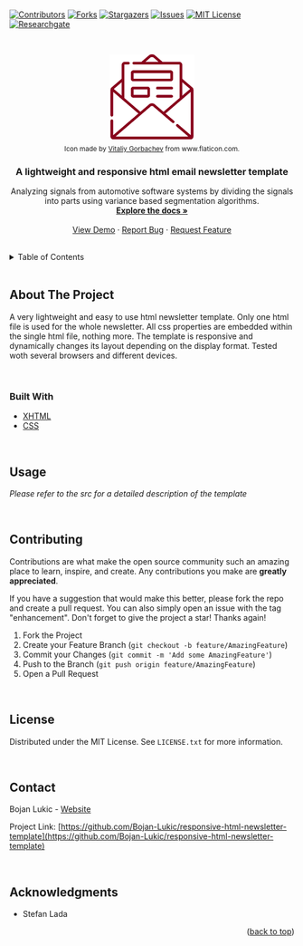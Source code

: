 <div id="top"></div>

<br />

<!-- PROJECT SHIELDS -->
<!--
*** I'm using markdown "reference style" links for readability.
*** Reference links are enclosed in brackets [ ] instead of parentheses ( ).
*** See the bottom of this document for the declaration of the reference variables
*** for contributors-url, forks-url, etc. This is an optional, concise syntax you may use.
*** https://www.markdownguide.org/basic-syntax/#reference-style-links
-->
[![Contributors][contributors-shield]][contributors-url]
[![Forks][forks-shield]][forks-url]
[![Stargazers][stars-shield]][stars-url]
[![Issues][issues-shield]][issues-url]
[![MIT License][license-shield]][license-url]
[![Researchgate][researchgate-shield]][researchgate-url]



<!-- PROJECT LOGO -->
<br />
<div align="center">
  <figure>
    <a href="https://github.com/Bojan-Lukic/responsive-html-newsletter-template">
      <img src="res/logo.png" alt="Logo" width="150" height="150">
    </a><br />
    <figcaption><sub>Icon made by <a href="https://www.flaticon.com/authors/vitaly-gorbachev">Vitaliy Gorbachev</a> from www.flaticon.com.</sub></figcaption>
  </figure>

<h3 align="center">A lightweight and responsive html email newsletter template</h3>

  <p align="center">
    Analyzing signals from automotive software systems by dividing the signals into parts using variance based segmentation algorithms.
    <br />
    <a href="https://github.com/Bojan-Lukic/responsive-html-newsletter-template/tree/main/src"><strong>Explore the docs »</strong></a>
    <br />
    <br />
    <a href="https://github.com/Bojan-Lukic/responsive-html-newsletter-template/tree/main/src">View Demo</a>
    ·
    <a href="https://github.com/Bojan-Lukic/responsive-html-newsletter-template/issues">Report Bug</a>
    ·
    <a href="https://github.com/Bojan-Lukic/responsive-html-newsletter-template/issues">Request Feature</a>
  </p>
</div>

<br />



<!-- TABLE OF CONTENTS -->
<details>
  <summary>Table of Contents</summary>
  <ol>
    <li>
      <a href="#about-the-project">About The Project</a>
      <ul>
        <li><a href="#built-with">Built With</a></li>
      </ul>
    </li>
    <!-- <li>
      <a href="#getting-started">Getting Started</a>
      <ul>
        <li><a href="#prerequisites">Prerequisites</a></li>
        <li><a href="#installation">Installation</a></li>
      </ul>
    </li> -->
    <li><a href="#usage">Usage</a></li>
    <!-- <li><a href="#roadmap">Roadmap</a></li> -->
    <li><a href="#contributing">Contributing</a></li>
    <li><a href="#license">License</a></li>
    <li><a href="#contact">Contact</a></li>
    <li><a href="#acknowledgments">Acknowledgments</a></li>
  </ol>
</details>

<br />



<!-- ABOUT THE PROJECT -->
## About The Project

A very lightweight and easy to use html newsletter template. Only one html file is used for the whole newsletter. All css properties are embedded within the single html file, nothing more. The template is responsive and dynamically changes its layout depending on the display format. Tested woth several browsers and different devices. 

<br />


### Built With

* [XHTML](https://www.w3.org/1999/xhtml/)
* [CSS](https://developer.mozilla.org/en-US/docs/Web/CSS)

<br />


<!-- GETTING STARTED -->
<!--
## Getting Started

This is an example of how you may give instructions on setting up your project locally.
To get a local copy up and running follow these simple example steps.

### Prerequisites

This is an example of how to list things you need to use the software and how to install them.
* npm
  ```sh
  npm install npm@latest -g
  ```

### Installation

1. Get a free API Key at [https://example.com](https://example.com)
2. Clone the repo
   ```sh
   git clone https://github.com/github_username/repo_name.git
   ```
3. Install NPM packages
   ```sh
   npm install
   ```
4. Enter your API in `config.js`
   ```js
   const API_KEY = 'ENTER YOUR API';
   ```

<br />
-->



<!-- USAGE EXAMPLES -->
## Usage

_Please refer to the src for a detailed description of the template_

<br />



<!-- ROADMAP -->
<!--
## Roadmap

- [] Feature 1
- [] Feature 2
- [] Feature 3
    - [] Nested Feature

See the [open issues](https://github.com/github_username/repo_name/issues) for a full list of proposed features (and known issues).

<br />
-->



<!-- CONTRIBUTING -->
## Contributing

Contributions are what make the open source community such an amazing place to learn, inspire, and create. Any contributions you make are **greatly appreciated**.

If you have a suggestion that would make this better, please fork the repo and create a pull request. You can also simply open an issue with the tag "enhancement".
Don't forget to give the project a star! Thanks again!

1. Fork the Project
2. Create your Feature Branch (`git checkout -b feature/AmazingFeature`)
3. Commit your Changes (`git commit -m 'Add some AmazingFeature'`)
4. Push to the Branch (`git push origin feature/AmazingFeature`)
5. Open a Pull Request

<br />



<!-- LICENSE -->
## License

Distributed under the MIT License. See `LICENSE.txt` for more information.

<br />



<!-- CONTACT -->
## Contact

Bojan Lukic - [Website](https://www.bojanlukic.com/)

Project Link: [https://github.com/Bojan-Lukic/responsive-html-newsletter-template](https://github.com/Bojan-Lukic/responsive-html-newsletter-template)

<br />



<!-- ACKNOWLEDGMENTS -->
## Acknowledgments

* Stefan Lada

<p align="right">(<a href="#top">back to top</a>)</p>



<!-- MARKDOWN LINKS & IMAGES -->
<!-- https://www.markdownguide.org/basic-syntax/#reference-style-links -->
[contributors-shield]: https://img.shields.io/github/contributors/Bojan-Lukic/responsive-html-newsletter-template.svg?style=for-the-badge
[contributors-url]: https://github.com/Bojan-Lukic/responsive-html-newsletter-template/graphs/contributors
[forks-shield]: https://img.shields.io/github/forks/Bojan-Lukic/responsive-html-newsletter-template.svg?style=for-the-badge
[forks-url]: https://github.com/Bojan-Lukic/responsive-html-newsletter-template/network/members
[stars-shield]: https://img.shields.io/github/stars/Bojan-Lukic/responsive-html-newsletter-template.svg?style=for-the-badge
[stars-url]: https://github.com/Bojan-Lukic/responsive-html-newsletter-template/stargazers
[issues-shield]: https://img.shields.io/github/issues/Bojan-Lukic/responsive-html-newsletter-template.svg?style=for-the-badge
[issues-url]: https://github.com/Bojan-Lukic/responsive-html-newsletter-template/issues
[license-shield]: https://img.shields.io/github/license/Bojan-Lukic/responsive-html-newsletter-template.svg?style=for-the-badge
[license-url]: https://github.com/Bojan-Lukic/responsive-html-newsletter-template/blob/master/LICENSE.txt
[researchgate-shield]: https://img.shields.io/badge/-ReearchGate-grey?style=for-the-badge&logo=researchgate
[researchgate-url]: https://www.researchgate.net/profile/Bojan_Lukic2
[product-screenshot]: images/screenshot.png
